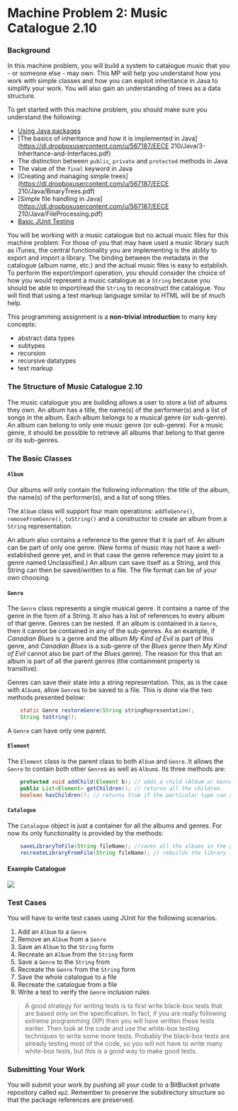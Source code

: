 Machine Problem 2: Music Catalogue 2.10
===


### Background

In this machine problem, you will build a system to catalogue music that you - or someone else - may own. This MP will help you understand how you work with simple classes and how you can exploit inheritance in Java to simplify your work. You will also gain an understanding of trees as a data structure.

To get started with this machine problem, you should make sure you understand the following:
+ [Using Java packages](http://docs.oracle.com/javase/tutorial/java/package/)
+ [The basics of inheritance and how it is implemented in Java](https://dl.dropboxusercontent.com/u/567187/EECE 210/Java/3-Inheritance-and-Interfaces.pdf)
+ The distinction between `public`, `private` and `protected` methods in Java
+ The value of the `final` keyword in Java
+ [Creating and managing simple trees](https://dl.dropboxusercontent.com/u/567187/EECE 210/Java/BinaryTrees.pdf)
+ [Simple file handling in Java](https://dl.dropboxusercontent.com/u/567187/EECE 210/Java/FileProcessing.pdf)
+ [Basic JUnit Testing](http://www.vogella.com/articles/JUnit/article.html)

You will be working with a music catalogue but no actual music files for this machine problem. For those of you that may have used a music library such as iTunes, the central functionality you are implementing is the ability to export and import a library. The binding between the metadata in the catalogue (album name, etc.) and the actual music files is easy to establish. To perform the export/import operation, you should consider the choice of how you would represent a music catalogue as a `String` because you should be able to import/read the `String` to reconstruct the catalogue. You will find that using a text markup language similar to HTML will be of much help.

This programming assignment is a **non-trivial introduction** to many key concepts:
+ abstract data types
+ subtypes
+ recursion
+ recursive datatypes
+ text markup

### The Structure of Music Catalogue 2.10

The music catalogue you are building allows a user to store a list of albums they own. An album has a title, the name(s) of the performer(s) and a list of songs in the album. Each album belongs to a musical genre (or sub-genre). An album can belong to only one music genre (or sub-genre). For a music genre, it should be possible to retrieve all albums that belong to that genre or its sub-genres.

### The Basic Classes

#### `Album`

Our albums will only contain the following information: the title of the album, the name(s) of the performer(s),  and a list of song titles.

The `Album` class will support four main operations: `addToGenre()`, `removeFromGenre()`, `toString()` and a constructor to create an album from a `String` representation.

An album also contains a reference to the genre that it is part of. An album can be part of only one genre. (New forms of music may not have a well-established genre yet, and in that case the genre reference may point to a genre named Unclassified.) An album can save itself as a String, and this String can then be saved/written to a file. The file format can be of your own choosing.

#### `Genre`

The `Genre` class represents a single musical genre. It contains a name of the genre in the form of a String. It also has a list of references to every album of that genre. Genres can be nested. If an album is contained in a `Genre`, then it cannot be contained in any of the sub-genres. As an example, if _Canadian Blues_ is a genre and the album _My Kind of Evil_ is part of this genre, and _Canadian Blues_ is a sub-genre of the _Blues_ genre then _My Kind of Evil_ cannot also be part of the _Blues_ genre). The reason for this that an album is part of all the parent genres (the containment property is transitive).

Genres can save their state into a string representation. This, as is the case with `Album`s, allow `Genre`s to be saved to a file. This is done via the two methods presented below:

```java
	static Genre restoreGenre(String stringRepresentation);
	String toString();
```

A `Genre` can have only one parent.

#### `Element`

The `Element` class is the parent class to both `Album` and `Genre`. It allows the `Genre` to contain both other `Genre`s as well as `Album`s. Its three methods are:

```java
	protected void addChild(Element b); // adds a child (Album or Genre) to this Element.
	public List<Element> getChildren(); // returns all the children.
	boolean hasChildren(); // returns true if the particular type can contain children.
```

#### `Catalogue`

The `Catalogue` object is just a container for all the albums and genres. For now its only functionality is provided by the methods:

```java
	saveLibraryToFile(String fileName); //saves all the albums in the given file
	recreateLibraryFromFile(String fileName); // rebuilds the library information from a file
```

#### Example Catalogue

<img src="https://dl.dropboxusercontent.com/u/567187/EECE%20210/Images/MP3/CatalogueExample.jpg" />

### Test Cases

You will have to write test cases using JUnit for the following scenarios.

1. Add an `Album` to a `Genre`
2. Remove an `Album` from a `Genre`
3. Save an `Album` to the `String` form
4. Recreate an `Album` from the `String` form
5. Save a `Genre` to the `String` from
6. Recreate the `Genre` from the `String` form
7. Save the whole catalogue to a file
8. Recreate the catalogue from a file
9. Write a test to verify the `Genre` inclusion rules

> A good strategy for writing tests is to first write black-box tests that are based only on the specification. In fact, if you are really following extreme programming (XP) then you will have written these tests earlier. Then look at the code and use the white-box testing techniques to write some more tests. Probably the black-box tests are already testing most of the code, so you will not have to write many white-box tests, but this is a good way to make good tests.

### Submitting Your Work

You will submit your work by pushing all your code to a BitBucket private repository called `mp2`. Remember to preserve the subdirectory structure so that the package references are preserved.
